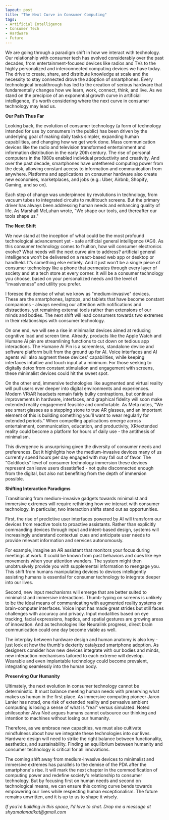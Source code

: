 ```yaml
---
layout: post
title: "The Next Curve in Consumer Computing"
tags:
- Artificial Intelligence
- Consumer Tech
- Hardware
- Future
---
```


We are going through a paradigm shift in how we interact with technology. Our relationship with consumer tech has evolved considerably over the past decades, from entertainment-focused devices like radios and TVs to the highly personalized and interconnected computing devices we have today. The drive to create, share, and distribute knowledge at scale and the necessity to stay connected drove the adoption of smartphones. Every technological breakthrough has led to the creation of serious hardware that fundamentally changes how we learn, work, connect, think, and live. As we stand on the precipice of an exponential growth curve in artificial intelligence, it's worth considering where the next curve in consumer technology may lead us. 


**Our Path Thus Far**


Looking back, the evolution of consumer technology (a form of technology intended for use by consumers in the public) has been driven by the underlying goal of making daily tasks simpler, expanding human capabilities, and changing how we get work done. Mass communication devices like the radio and television transformed entertainment and information distribution in the early 20th century. The rise of personal computers in the 1980s enabled individual productivity and creativity. And over the past decade, smartphones have untethered computing power from the desk, allowing constant access to information and communication from anywhere. Platforms and applications on consumer hardware also create new economies, marketplaces, and jobs (e.g.: Uber, Airbnb, Shopify, Gaming, and so on).


Each step of change was underpinned by revolutions in technology, from vacuum tubes to integrated circuits to multitouch screens. But the primary driver has always been addressing human needs and enhancing quality of life. As Marshall McLuhan wrote, "We shape our tools, and thereafter our tools shape us."


**The Next Shift**


We now stand at the inception of what could be the most profound technological advancement yet - safe artificial general intelligence (AGI). As this consumer technology comes to fruition, how will consumer electronics evolve? What needs will the next curve aim to address? artificial general intelligence won’t be delivered on a react-based web app or desktop or handheld. It’s something else entirely. And it just won’t be a single piece of consumer technology like a phone that permeates through every layer of society and at a tech store at every corner. It will be a consumer technology you choose, based on your personalized needs and the level of “invasiveness” and utility you prefer.


I foresee the demise of what we know as "medium-invasive" devices. These are the smartphones, laptops, and tablets that have become constant companions - always needing our attention with notifications and distractions, yet remaining external tools rather than extensions of our minds and bodies. The next shift will lead consumers towards two extremes in their relationships with consumer technology.


On one end, we will see a rise in minimalist devices aimed at reducing cognitive load and screen time. Already, products like the Apple Watch and Humane Ai pin are streamlining functions to cut down on tedious app interactions. The Humane Ai Pin is a screenless, standalone device and software platform built from the ground up for AI. Voice interfaces and AI agents will also augment these devices' capabilities, while keeping interfaces intuitive and touch input at a minimum. For those seeking to digitally detox from constant stimulation and engagement with screens, these minimalist devices could hit the sweet spot.


On the other end, immersive technologies like augmented and virtual reality will pull users ever deeper into digital environments and experiences. Modern VR/AR headsets remain fairly bulky contraptions, but continual improvements in hardware, interfaces, and graphical fidelity will soon make extended reality engagement feasible and comfortable. As Meta notes, "We see smart glasses as a stepping stone to true AR glasses, and an important element of this is building something you’ll want to wear regularly for extended periods.” When compelling applications emerge across entertainment, communication, education, and productivity, XR/extended reality could become a platform for hours of daily use - the antithesis of minimalism.


This divergence is unsurprising given the diversity of consumer needs and preferences. But it highlights how the medium-invasive devices many of us currently spend hours per day engaged with may fall out of favor. The "Goldilocks" level of consumer technology immersion these devices represent can leave users dissatisfied - not quite disconnected enough from the digital, but also not benefiting from the depth of immersion possible.


**Shifting Interaction Paradigms**


Transitioning from medium-invasive gadgets towards minimalist and immersive extremes will require rethinking how we interact with consumer technology. In particular, two interaction shifts stand out as opportunities.


First, the rise of predictive user interfaces powered by AI will transform our devices from reactive tools to proactive assistants. Rather than explicitly commanding devices through input and intent-based design, systems will increasingly understand contextual cues and anticipate user needs to provide relevant information and services autonomously.


For example, imagine an AR assistant that monitors your focus during meetings at work. It could be known from past behaviors and cues like eye movements when your attention wanders. The system might then unobtrusively provide you with supplemental information to reengage you. This shift from humans manipulating devices to devices intelligently assisting humans is essential for consumer technology to integrate deeper into our lives.


Second, new input mechanisms will emerge that are better suited to minimalist and immersive interactions. Thumb-typing on screens is unlikely to be the ideal means of communicating with augmented reality systems or brain-computer interfaces. Voice input has made great strides but still faces challenges with accuracy and privacy. Input modalities based on eye tracking, facial expressions, haptics, and spatial gestures are growing areas of innovation. And as technologies like Neuralink progress, direct brain communication could one day become viable as well.


The interplay between hardware design and human anatomy is also key - just look at how the thumb's dexterity catalyzed smartphone adoption. As designers consider how new devices integrate with our bodies and minds, new interaction mechanisms tailored to each extreme will develop. Wearable and even implantable technology could become prevalent, integrating seamlessly into the human body.


**Preserving Our Humanity**


Ultimately, the next evolution in consumer technology cannot be deterministic. It must balance meeting human needs with preserving what makes us human in the first place.
As immersive computing pioneer Jaron Lanier has noted, one risk of extended reality and pervasive ambient computing is losing a sense of what is "real" versus simulated. Noted philosopher Alva Noë argues humans cannot outsource our thinking and intention to machines without losing our humanity.

Therefore, as we embrace new capacities, we must also cultivate mindfulness about how we integrate these technologies into our lives. Hardware design will need to strike the right balance between functionality, aesthetics, and sustainability. Finding an equilibrium between humanity and consumer technology is critical for all innovations.

The coming shift away from medium-invasive devices to minimalist and immersive extremes has parallels to the demise of the PDA after the smartphone's rise. It will mark the next chapter in the commodification of computing power and redefine society's relationship to consumer technology. But by focusing first on human needs and second on technological means, we can ensure this coming curve bends towards empowering our lives while respecting human exceptionalism. The future remains unwritten, and it is up to us to shape it wisely.

_If you’re building in this space, I’d love to chat. Drop me a message at shyamalanadkat@gmail.com_



